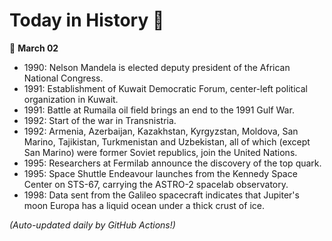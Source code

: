 # Today in History 📅

📅 **March 02**

- 1990: Nelson Mandela is elected deputy president of the African National Congress.
- 1991: Establishment of Kuwait Democratic Forum, center-left political organization in Kuwait.
- 1991: Battle at Rumaila oil field brings an end to the 1991 Gulf War.
- 1992: Start of the war in Transnistria.
- 1992: Armenia, Azerbaijan, Kazakhstan, Kyrgyzstan, Moldova, San Marino, Tajikistan, Turkmenistan and Uzbekistan, all of which (except San Marino) were former Soviet republics, join the United Nations.
- 1995: Researchers at Fermilab announce the discovery of the top quark.
- 1995: Space Shuttle Endeavour launches from the Kennedy Space Center on STS-67, carrying the ASTRO-2 spacelab observatory.
- 1998: Data sent from the Galileo spacecraft indicates that Jupiter's moon Europa has a liquid ocean under a thick crust of ice.

*(Auto-updated daily by GitHub Actions!)*
